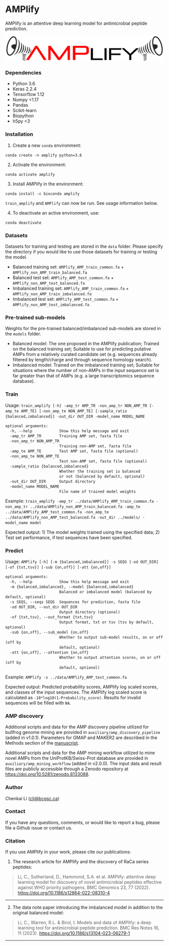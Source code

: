 # AMPlify

AMPlify is an attentive deep learning model for antimicrobial peptide prediction.

<p align="center">
	<img src="AMPlify.png">
</p>

### Dependencies

* Python 3.6
* Keras 2.2.4
* Tensorflow 1.12
* Numpy <1.17
* Pandas
* Scikit-learn
* Biopython
* h5py <3

### Installation

1. Create a new `conda` environment:
```
conda create -n amplify python=3.6
```

2. Activate the environment:
```
conda activate amplify
```

3. Install AMPlify in the environment:
```
conda install -c bioconda amplify
```
`train_amplify` and `AMPlify` can now be run. See usage information below.

4. To deactivate an active environment, use:
```
conda deactivate
```

### Datasets

Datasets for training and testing are stored in the `data` folder. Please specify the directory if you would like to use those datasets for training or testing the model.
* Balanced training set: `AMPlify_AMP_train_common.fa` + `AMPlify_non_AMP_train_balanced.fa`
* Balanced test set: `AMPlify_AMP_test_common.fa` + `AMPlify_non_AMP_test_balanced.fa`
* Imbalanced training set: `AMPlify_AMP_train_common.fa` + `AMPlify_non_AMP_train_imbalanced.fa`
* Imbalanced test set: `AMPlify_AMP_test_common.fa` + `AMPlify_non_AMP_test_imbalanced.fa`


### Pre-trained sub-models

Weights for the pre-trained balanced/imbalanced sub-models are stored in the `models` folder.
* Balanced model: The one proposed in the AMPlify publication; Trained on the balanced training set; Suitable to use for predicting putative AMPs from a relatively curated candidate set (e.g. sequences already filtered by length/charge and through sequence homology search).
* Imbalanced model: Trained on the imbalanced training set; Suitable for situations where the number of non-AMPs in the input sequence set is far greater than that of AMPs (e.g. a large transcriptomics sequence database).

### Train

Usage: `train_amplify [-h] -amp_tr AMP_TR -non_amp_tr NON_AMP_TR [-amp_te AMP_TE] [-non_amp_te NON_AMP_TE] [-sample_ratio {balanced,imbalanced}] -out_dir OUT_DIR -model_name MODEL_NAME
`
```
optional arguments:
  -h, --help            Show this help message and exit
  -amp_tr AMP_TR        Training AMP set, fasta file
  -non_amp_tr NON_AMP_TR
                        Training non-AMP set, fasta file
  -amp_te AMP_TE        Test AMP set, fasta file (optional)
  -non_amp_te NON_AMP_TE
                        Test non-AMP set, fasta file (optional)
  -sample_ratio {balanced,imbalanced}
                        Whether the training set is balanced
                        or not (balanced by default, optional)
  -out_dir OUT_DIR      Output directory
  -model_name MODEL_NAME
                        File name of trained model weights
```
Example: `train_amplify -amp_tr ../data/AMPlify_AMP_train_common.fa -non_amp_tr ../data/AMPlify_non_AMP_train_balanced.fa -amp_te ../data/AMPlify_AMP_test_common.fa -non_amp_te ../data/AMPlify_non_AMP_test_balanced.fa -out_dir ../models/ -model_name model`

Expected output: 1) The model weights trained using the specified data; 2) Test set performance, if test sequences have been specified.

### Predict

Usage: `AMPlify [-h] [-m {balanced,imbalanced}] -s SEQS [-od OUT_DIR] [-of {txt,tsv}] [-sub {on,off}] [-att {on,off}]`
```
optional arguments:
  -h, --help            Show this help message and exit
  -m {balanced,imbalanced}, --model {balanced,imbalanced}
                        Balanced or imbalanced model (balanced by default, optional)
  -s SEQS, --seqs SEQS  Sequences for prediction, fasta file
  -od OUT_DIR, --out_dir OUT_DIR
                        Output directory (optional)
  -of {txt,tsv}, --out_format {txt,tsv}
                        Output format, txt or tsv (tsv by default, optional)
  -sub {on,off}, --sub_model {on,off}
                        Whether to output sub-model results, on or off (off by
                        default, optional)
  -att {on,off}, --attention {on,off}
                        Whether to output attention scores, on or off (off by
                        default, optional)
```
Example: `AMPlify -s ../data/AMPlify_AMP_test_common.fa`

Expected output: Predicted probability scores, AMPlify log scaled scores, and classes of the input sequences. The AMPlify log scaled score is calculated as `-10*log10(1-Probability_score)`. Results for invalid sequences will be filled with `NA`.

### AMP discovery
Additional scripts and data for the AMP discovery pipeline utilized for bullfrog genome mining are provided in `auxiliary/amp_discovery_pipeline` (added in v1.0.1). Parameters for GMAP and MAKER2 are described in the Methods section of the [manuscript](https://doi.org/10.1186/s12864-022-08310-4).

Additional scripts and data for the AMP mining workflow utilized to mine novel AMPs from the UniProtKB/Swiss-Prot database are provided in `auxiliary/amp_mining_workflow` (added in v2.0.0). The input data and result files are publicly accessible through a Zenodo repository at https://doi.org/10.5281/zenodo.8133088.

### Author

Chenkai Li (cli@bcgsc.ca)

### Contact

If you have any questions, comments, or would like to report a bug, please file a Github issue or contact us.

### Citation

If you use AMPlify in your work, please cite our publications:
1. The research article for AMPlify and the discovery of RaCa series peptides:
> Li, C., Sutherland, D., Hammond, S.A. et al. AMPlify: attentive deep learning model for discovery of novel antimicrobial peptides effective against WHO priority pathogens. BMC Genomics 23, 77 (2022). https://doi.org/10.1186/s12864-022-08310-4
--------------------------------------------------------------------------------

2. The data note paper introducing the imbalanced model in addition to the original balanced model:
> Li, C., Warren, R.L. & Birol, I. Models and data of AMPlify: a deep learning tool for antimicrobial peptide prediction. BMC Res Notes 16, 11 (2023). https://doi.org/10.1186/s13104-023-06279-1
--------------------------------------------------------------------------------
